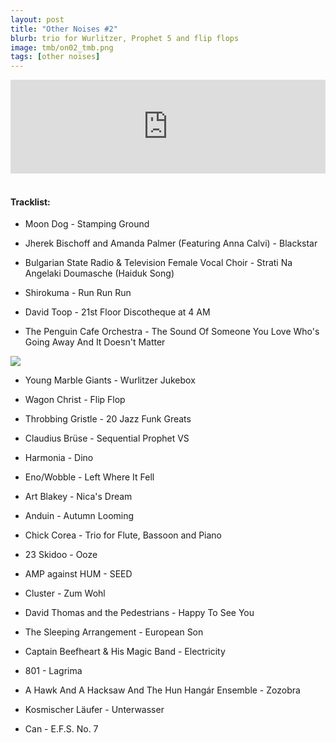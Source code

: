 ```yaml
---
layout: post
title: "Other Noises #2"
blurb: trio for Wurlitzer, Prophet 5 and flip flops
image: tmb/on02_tmb.png
tags: [other noises]
---
```



<iframe scrolling="no" id="hearthis_at_track_3028674" width="100%" height="150" src="https://hearthis.at/embed/3028674/transparent_black/?hcolor=&color=&style=2&block_size=2&block_space=1&background=1&waveform=0&cover=0&autoplay=0&css=" frameborder="0" allowtransparency allow="autoplay"><p>Listen to <a href="https://hearthis.at/zerocc/other-noises-2-22817/" target="_blank">Other Noises #2 (22/8/17)</a> <span>by</span><a href="https://hearthis.at/zerocc/" target="_blank" >Zero</a> <span>on</span> <a href="https://hearthis.at/" target="_blank">hearthis.at</a></p></iframe>
&nbsp;

#### Tracklist:

- Moon Dog - Stamping Ground 

- Jherek Bischoff and Amanda Palmer (Featuring Anna Calvi) - Blackstar
- Bulgarian State Radio & Television Female Vocal Choir - Strati Na Angelaki Doumasche (Haiduk Song) 

- Shirokuma - Run Run Run
- David Toop - 21st Floor Discotheque at 4 AM
- The Penguin Cafe Orchestra - The Sound Of Someone You Love Who's Going Away And It Doesn't Matter

![](https://lh3.googleusercontent.com/ZQnVzxNW_pRHmT5Dru6sDgFtdLYeqePJMEDSUe6yKSDovWjfPmRLbd_ql1a0fhQO1tmz4vGGOt2xJPsoKMUzI9OfBXN2vf2dzZLXcUYK4jzBDG2tyXo2xbPB0WSWoOvHMZQ8jbG0raqZHsM9z5EIT2gPpJUVWulpdOcmc0BEVaw0Yr2x9XvbjP1yhsYpmvDFoGfXGeDlYvhNdFcE6C7uvOZtDvuCx6fw5TtzRaZm2ypdxipZbqTn4oncAfzfuJ1B5RbuWmvdM-5s17ExKLsvxtJGCx9Q7GjsJyToGRhQJO8UtARKuFxiQueRBRy3Lb6LlZA1NggorBYZQv35CPHnLWgD5YEowbYOnWBIP4eed5MYcrBVCUV0CMZg91La7taCIe2hmlBIvhSs9u9tQXJV7yyfTvr5byrU8mvYgHbDsLX04weZoWjy7i9JwyJcQGI6yEuxkXm5A0gntEOzlv6GuXupN_wSm8I1_yfcLB8Jc_t04BvX3ydoznQyXWT7ZQRarqHmUX6idUzOVuPsKNHeHqfqVzlkVYAqzRbSpnrEv0NBmp0C5FPjfloTCSPFjXtiPPJAmRRGaLDhN7kU_H8zrnAQyUKwyPITw2NjGFr6QFbcI6nOXkkztyc6oLRm5Sm0K4EVJ-BTXMoNJR3Ba-2vbhwy=s600-no)

- Young Marble Giants - Wurlitzer Jukebox
- Wagon Christ - Flip Flop
- Throbbing Gristle - 20 Jazz Funk Greats

- Claudius Brüse - Sequential Prophet VS
- Harmonia - Dino
- Eno/Wobble - Left Where It Fell

- Art Blakey - Nica's Dream
- Anduin - Autumn Looming
- Chick Corea - Trio for Flute, Bassoon and Piano
- 23 Skidoo - Ooze
- AMP against HUM - SEED
- Cluster - Zum Wohl

- David Thomas and the Pedestrians - Happy To See You
- The Sleeping Arrangement - European Son
- Captain Beefheart & His Magic Band - Electricity

- 801 - Lagrima
- A Hawk And A Hacksaw And The Hun Hangár Ensemble - Zozobra
- Kosmischer Läufer - Unterwasser

- Can - E.F.S. No. 7 
